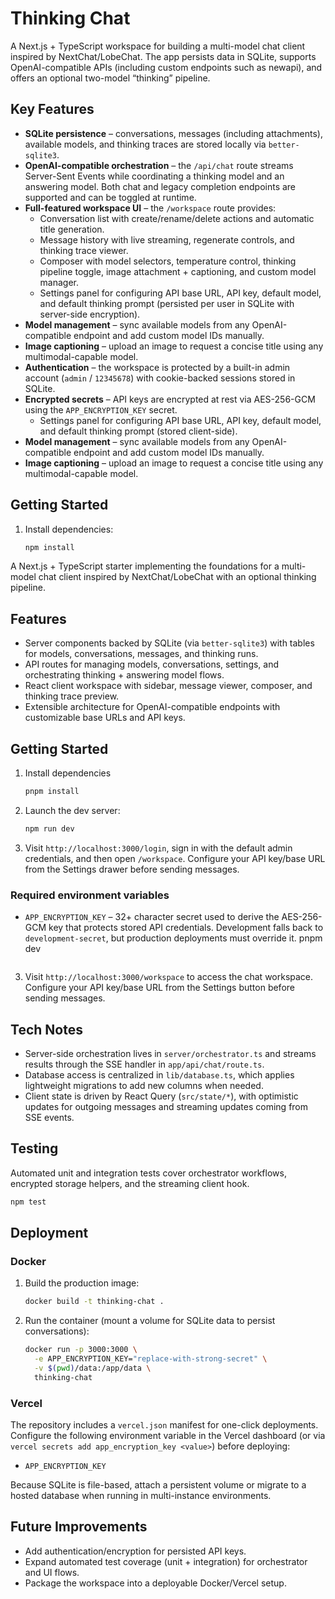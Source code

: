 # Thinking Chat

A Next.js + TypeScript workspace for building a multi-model chat client inspired by NextChat/LobeChat. The app persists data in SQLite, supports OpenAI-compatible APIs (including custom endpoints such as newapi), and offers an optional two-model “thinking” pipeline.

## Key Features

- **SQLite persistence** – conversations, messages (including attachments), available models, and thinking traces are stored locally via `better-sqlite3`.
- **OpenAI-compatible orchestration** – the `/api/chat` route streams Server-Sent Events while coordinating a thinking model and an answering model. Both chat and legacy completion endpoints are supported and can be toggled at runtime.
- **Full-featured workspace UI** – the `/workspace` route provides:
  - Conversation list with create/rename/delete actions and automatic title generation.
  - Message history with live streaming, regenerate controls, and thinking trace viewer.
  - Composer with model selectors, temperature control, thinking pipeline toggle, image attachment + captioning, and custom model manager.
  - Settings panel for configuring API base URL, API key, default model, and default thinking prompt (persisted per user in SQLite with server-side encryption).
- **Model management** – sync available models from any OpenAI-compatible endpoint and add custom model IDs manually.
- **Image captioning** – upload an image to request a concise title using any multimodal-capable model.
- **Authentication** – the workspace is protected by a built-in admin account (`admin` / `12345678`) with cookie-backed sessions stored in SQLite.
- **Encrypted secrets** – API keys are encrypted at rest via AES-256-GCM using the `APP_ENCRYPTION_KEY` secret.
  - Settings panel for configuring API base URL, API key, default model, and default thinking prompt (stored client-side).
- **Model management** – sync available models from any OpenAI-compatible endpoint and add custom model IDs manually.
- **Image captioning** – upload an image to request a concise title using any multimodal-capable model.

## Getting Started

1. Install dependencies:

   ```bash
   npm install
A Next.js + TypeScript starter implementing the foundations for a multi-model chat client inspired by NextChat/LobeChat with an optional thinking pipeline.

## Features

- Server components backed by SQLite (via `better-sqlite3`) with tables for models, conversations, messages, and thinking runs.
- API routes for managing models, conversations, settings, and orchestrating thinking + answering model flows.
- React client workspace with sidebar, message viewer, composer, and thinking trace preview.
- Extensible architecture for OpenAI-compatible endpoints with customizable base URLs and API keys.

## Getting Started

1. Install dependencies

   ```bash
   pnpm install
   ```

2. Launch the dev server:

   ```bash
   npm run dev
   ```

3. Visit `http://localhost:3000/login`, sign in with the default admin credentials, and then open `/workspace`. Configure your API key/base URL from the Settings drawer before sending messages.

### Required environment variables

- `APP_ENCRYPTION_KEY` – 32+ character secret used to derive the AES-256-GCM key that protects stored API credentials. Development falls back to `development-secret`, but production deployments must override it.
   pnpm dev
   ```

3. Visit `http://localhost:3000/workspace` to access the chat workspace. Configure your API key/base URL from the Settings button before sending messages.

## Tech Notes

- Server-side orchestration lives in `server/orchestrator.ts` and streams results through the SSE handler in `app/api/chat/route.ts`.
- Database access is centralized in `lib/database.ts`, which applies lightweight migrations to add new columns when needed.
- Client state is driven by React Query (`src/state/*`), with optimistic updates for outgoing messages and streaming updates coming from SSE events.

## Testing

Automated unit and integration tests cover orchestrator workflows, encrypted storage helpers, and the streaming client hook.

```bash
npm test
```

## Deployment

### Docker

1. Build the production image:

   ```bash
   docker build -t thinking-chat .
   ```

2. Run the container (mount a volume for SQLite data to persist conversations):

   ```bash
   docker run -p 3000:3000 \
     -e APP_ENCRYPTION_KEY="replace-with-strong-secret" \
     -v $(pwd)/data:/app/data \
     thinking-chat
   ```

### Vercel

The repository includes a `vercel.json` manifest for one-click deployments. Configure the following environment variable in the Vercel dashboard (or via `vercel secrets add app_encryption_key <value>`) before deploying:

- `APP_ENCRYPTION_KEY`

Because SQLite is file-based, attach a persistent volume or migrate to a hosted database when running in multi-instance environments.
## Future Improvements

- Add authentication/encryption for persisted API keys.
- Expand automated test coverage (unit + integration) for orchestrator and UI flows.
- Package the workspace into a deployable Docker/Vercel setup.
